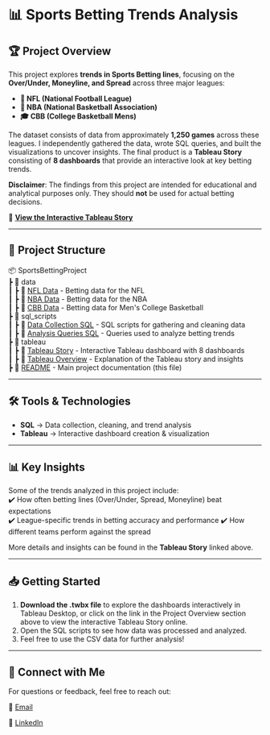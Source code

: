 # 📊 Sports Betting Trends Analysis  

## 🏆 Project Overview  
This project explores **trends in Sports Betting lines**, focusing on the **Over/Under, Moneyline, and Spread** across three major leagues:  
- **🏈 NFL (National Football League)**  
- **🏀 NBA (National Basketball Association)**  
- **🎓 CBB (College Basketball Mens)**  

The dataset consists of data from approximately **1,250 games** across these leagues. I independently gathered the data, wrote SQL queries, and built the visualizations to uncover insights. The final product is a **Tableau Story** consisting of **8 dashboards** that provide an interactive look at key betting trends.  

**Disclaimer**: The findings from this project are intended for educational and analytical purposes only. They should **not** be used for actual betting decisions.


🔗 **[View the Interactive Tableau Story](https://public.tableau.com/app/profile/dallas.murawski/viz/SportsBettingProject/Story1#1)**  

---

## 📂 Project Structure  

📦 SportsBettingProject  
 ┣ 📂 data  
 ┃ ┣ 📜 [NFL Data](data/nfl_data.csv) - Betting data for the NFL  
 ┃ ┣ 📜 [NBA Data](data/nba_data.csv) - Betting data for the NBA  
 ┃ ┣ 📜 [CBB Data](data/cbb_data.csv) - Betting data for Men's College Basketball  
 ┣ 📂 sql_scripts  
 ┃ ┣ 📜 [Data Collection SQL](sql_scripts/data_collection.sql) - SQL scripts for gathering and cleaning data  
 ┃ ┣ 📜 [Analysis Queries SQL](sql_scripts/analysis_queries.sql) - Queries used to analyze betting trends  
 ┣ 📂 tableau  
 ┃ ┣ 📜 [Tableau Story](tableau/betting_trends.twbx) - Interactive Tableau dashboard with 8 dashboards  
 ┃ ┣ 📜 [Tableau Overview](tableau/README.md) - Explanation of the Tableau story and insights  
 ┣ 📜 [README](README.md) - Main project documentation (this file)  


---

## 🛠️ Tools & Technologies  
- **SQL** → Data collection, cleaning, and trend analysis  
- **Tableau** → Interactive dashboard creation & visualization
  
---

## 📊 Key Insights  
Some of the trends analyzed in this project include:  
✔️ How often betting lines (Over/Under, Spread, Moneyline) beat expectations  
✔️ League-specific trends in betting accuracy and performance
✔️ How different teams perform against the spread  

More details and insights can be found in the **Tableau Story** linked above.  

---

## 📥 Getting Started  
1. **Download the .twbx file** to explore the dashboards interactively in Tableau Desktop, or click on the link in the Project Overview section above to view the interactive Tableau Story online.  
2. Open the SQL scripts to see how data was processed and analyzed.  
3. Feel free to use the CSV data for further analysis!
 

---

## 🔗 Connect with Me  
For questions or feedback, feel free to reach out:

📧 [Email](dallasmurawski@gmail.com)

🔗 [LinkedIn](https://www.linkedin.com/in/dallas-murawski)  
